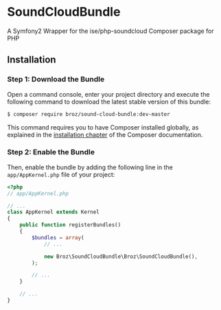 SoundCloudBundle
================

A Symfony2 Wrapper for the ise/php-soundcloud Composer package for PHP

Installation
------------

### Step 1: Download the Bundle

Open a command console, enter your project directory and execute the
following command to download the latest stable version of this bundle:

```bash
$ composer require broz/sound-cloud-bundle:dev-master
```

This command requires you to have Composer installed globally, as explained
in the [installation chapter](https://getcomposer.org/doc/00-intro.md)
of the Composer documentation.

### Step 2: Enable the Bundle

Then, enable the bundle by adding the following line in the `app/AppKernel.php`
file of your project:

```php
<?php
// app/AppKernel.php

// ...
class AppKernel extends Kernel
{
    public function registerBundles()
    {
        $bundles = array(
            // ...

            new Broz\SoundCloudBundle\Broz\SoundCloudBundle(),
        );

        // ...
    }

    // ...
}
```